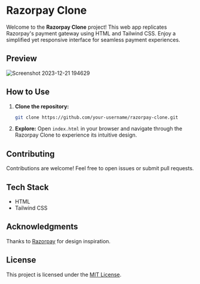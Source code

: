 # Razorpay Clone

Welcome to the **Razorpay Clone** project! This web app replicates Razorpay's payment gateway using HTML and Tailwind CSS. Enjoy a simplified yet responsive interface for seamless payment experiences.

## Preview

![Screenshot 2023-12-21 194629](https://github.com/mr0nerd/razorpay-clone/assets/148885897/9932446e-e84c-4ebe-9b75-363cb9865e31)


## How to Use

1. **Clone the repository:**
   ```bash
   git clone https://github.com/your-username/razorpay-clone.git
   ```

2. **Explore:**
   Open `index.html` in your browser and navigate through the Razorpay Clone to experience its intuitive design.

## Contributing

Contributions are welcome! Feel free to open issues or submit pull requests.

## Tech Stack

- HTML
- Tailwind CSS

## Acknowledgments

Thanks to [Razorpay](https://razorpay.com/) for design inspiration.

## License

This project is licensed under the [MIT License](LICENSE).
